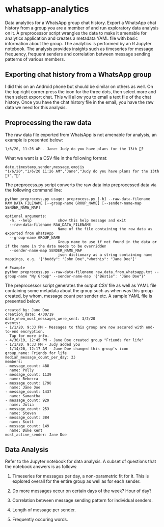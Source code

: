 # whatsapp-analytics

Data analytics for a WhatsApp group chat history. Export a WhatsApp chat history from a group you are a member of and run exploratory data analysis on it. A preprocessor script wrangles the data to make it amenable for analytics application and creates a metadata YAML file with basic information about the group. The analytics is performed by an R Jupyter notebook. The analysis provides insights such as timeseries for message frequency, frequent senders and correlation between message sending patterns of various members.

## Exporting chat history from a WhatsApp group

I did this on an Android phone but should be similar on others as well. On the top right corner press the icon for the three dots, then select more and then select export chat. This will allow you to email a text file of the chat history. Once you have the chat history file in the email, you have the raw data we need for this analysis.

## Preprocessing the raw data

The raw data file exported from WhatsApp is not amenable for analysis, an example is presented below:

```{bash}
1/6/20, 11:26 AM - Jane: Judy do you have plans for the 13th 🤔?
```

What we want is a CSV file in the following format:

```{bash}
date,timestamp,sender,message,emojis
"1/6/20","1/6/20 11:26 AM","Jane","Judy do you have plans for the 13th 🤔?","🤔"
```

The preprocess.py script converts the raw data into preprocessed data via the following command line:

```{bash}
python preprocess.py usage: preprocess.py [-h] --raw-data-filename RAW_DATA_FILENAME [--group-name GROUP_NAME] [--sender-name-map SENDER_NAME_MAP]

optional arguments:
  -h, --help            show this help message and exit
  --raw-data-filename RAW_DATA_FILENAME
                        Name of the file containing the raw data as exported from WhatsApp
  --group-name GROUP_NAME
                        Group name to use if not found in the data or if the name in the data needs to be overridden
  --sender-name-map SENDER_NAME_MAP
                        json dictionary as a string containing name mappings, e.g. '{"buddy": "John Doe","whothis": "Jane Doe"}'

# Example
python preprocess.py --raw-data-filename raw_data_from_whatsapp.txt --group-name "My Group" --sender-name-map '{"Bestie": "Jane Doe"}'
```

The preprocessor script generates the output CSV file as well as YAML file containing some metadata about the group such as when was this group created, by whom, message count per sender etc. A sample YAML file is presented below:

```{bash}
created_by: Jane Doe
creation_date: 4/30/19
date_when_most_messages_were_sent: 3/2/20
events:
- 1/1/20, 9:33 PM - Messages to this group are now secured with end-to-end encryption.
  Tap for more info.
- 4/30/19, 12:45 PM - Jane Doe created group "Friends for life"
- 1/1/20, 9:33 PM - Judy added you
- 1/14/20, 12:17 AM - Jane Doe changed this group's icon
group_name: Friends for life
median_message_count_per_day: 33
members:
- message_count: 488
  name: Polly
- message_count: 1139
  name: Rebecca
- message_count: 1790
  name: Jane Doe
- message_count: 1437
  name: Samantha
- message_count: 929
  name: Julia
- message_count: 253
  name: Steven
- message_count: 384
  name: Scott
- message_count: 149
  name: Duke Kent
most_active_sender: Jane Doe
```

## Data Analysis

Refer to the Jupyter notebook for data analysis. A subset of questions that the notebook answers is as follows:

1. Timeseries for messages per day, a non-parametric fit for it. This is explored overall for the entire group as well as for each sender.

2. Do more messages occur on certain days of the week? Hour of day?

3. Correlation between message sending pattern for individual senders.

4. Length of message per sender.

5. Frequently occuring words.



